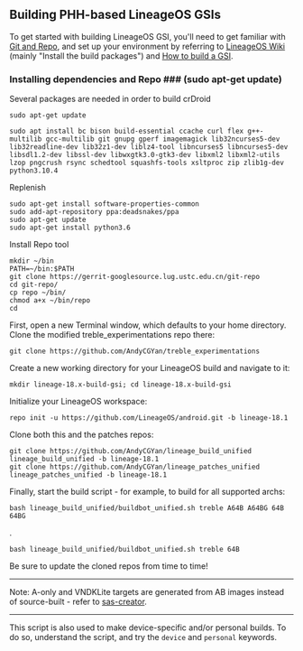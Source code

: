 
## Building PHH-based LineageOS GSIs ##

To get started with building LineageOS GSI, you'll need to get familiar with [Git and Repo](https://source.android.com/source/using-repo.html), and set up your environment by referring to [LineageOS Wiki](https://wiki.lineageos.org/devices/redfin/build) (mainly "Install the build packages") and [How to build a GSI](https://github.com/phhusson/treble_experimentations/wiki/How-to-build-a-GSI%3F).
 ### Installing dependencies and Repo ### (sudo apt-get update)

Several packages are needed in order to build crDroid
```
sudo apt-get update
```
```
sudo apt install bc bison build-essential ccache curl flex g++-multilib gcc-multilib git gnupg gperf imagemagick lib32ncurses5-dev lib32readline-dev lib32z1-dev liblz4-tool libncurses5 libncurses5-dev libsdl1.2-dev libssl-dev libwxgtk3.0-gtk3-dev libxml2 libxml2-utils lzop pngcrush rsync schedtool squashfs-tools xsltproc zip zlib1g-dev python3.10.4
```
Replenish
```
sudo apt-get install software-properties-common
sudo add-apt-repository ppa:deadsnakes/ppa
sudo apt-get update
sudo apt-get install python3.6
```
Install Repo tool
```
mkdir ~/bin
PATH=~/bin:$PATH
git clone https://gerrit-googlesource.lug.ustc.edu.cn/git-repo
cd git-repo/
cp repo ~/bin/
chmod a+x ~/bin/repo
cd
```
First, open a new Terminal window, which defaults to your home directory.  Clone the modified treble_experimentations repo there:

    git clone https://github.com/AndyCGYan/treble_experimentations

Create a new working directory for your LineageOS build and navigate to it:

    mkdir lineage-18.x-build-gsi; cd lineage-18.x-build-gsi


Initialize your LineageOS workspace:

    repo init -u https://github.com/LineageOS/android.git -b lineage-18.1

Clone both this and the patches repos:

    git clone https://github.com/AndyCGYan/lineage_build_unified lineage_build_unified -b lineage-18.1
    git clone https://github.com/AndyCGYan/lineage_patches_unified lineage_patches_unified -b lineage-18.1

Finally, start the build script - for example, to build for all supported archs:

    bash lineage_build_unified/buildbot_unified.sh treble A64B A64BG 64B 64BG
.

    bash lineage_build_unified/buildbot_unified.sh treble 64B

Be sure to update the cloned repos from time to time!

---

Note: A-only and VNDKLite targets are generated from AB images instead of source-built - refer to [sas-creator](https://github.com/AndyCGYan/sas-creator).

---

This script is also used to make device-specific and/or personal builds. To do so, understand the script, and try the `device` and `personal` keywords.
